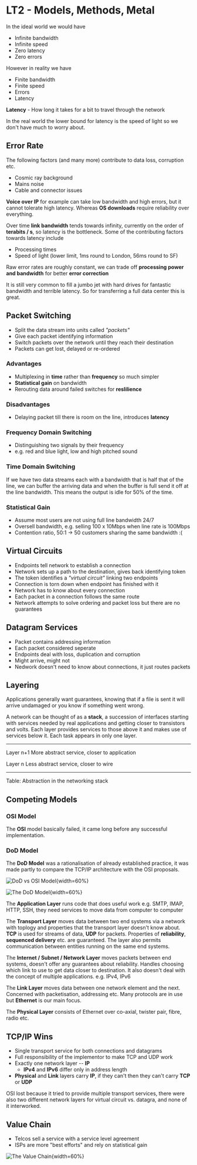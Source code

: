 # LT2 - Models, Methods, Metal

In the ideal world we would have

- Infinite bandwidth
- Infinite speed
- Zero latency
- Zero errors

However in reality we have

- Finite bandwidth
- Finite speed
- Errors
- Latency

**Latency** - How long it takes for a bit to travel through the network

In the real world the lower bound for latency is the speed of light so we don't have much to worry about.

## Error Rate
The following factors (and many more) contribute to data loss, corruption etc.

- Cosmic ray background
- Mains noise
- Cable and connector issues

**Voice over IP** for example can take low bandwidth and high errors, but it cannot tolerate high latency. Whereas **OS downloads** require reliability over everything.

Over time **link bandwidth** tends towards infinity, currently on the order of **terabits / s**, so latency is the bottleneck. Some of the contributing factors towards latency include

- Processing times
- Speed of light (lower limit, 1ms round to London, 56ms round to SF)

Raw error rates are roughly constant, we can trade off **processing power and bandwidth** for better **error correction**

It is still very common to fill a jumbo jet with hard drives for fantastic bandwidth and terrible latency. So for transferring a full data center this is great.

## Packet Switching
- Split the data stream into units called *"packets"*
- Give each packet identifying information
- Switch packets over the network until they reach their destination
- Packets can get lost, delayed or re-ordered

### Advantages
- Multiplexing in **time** rather than **frequency** so much simpler
- **Statistical gain** on bandwidth
- Rerouting data around failed switches for **reslilience**

### Disadvantages
- Delaying packet till there is room on the line, introduces **latency**

### Frequency Domain Switching
- Distinguishing two signals by their frequency
- e.g. red and blue light, low and high pitched sound

### Time Domain Switching
If we have two data streams each with a bandwidth that is half that of the line, we can buffer the arriving data and when the buffer is full send it off at the line bandwidth. This means the output is idle for 50% of the time.

### Statistical Gain
- Assume most users are not using full line bandwidth 24/7
- Oversell bandwidth, e.g. selling 100 x 10Mbps when line rate is 100Mbps
- Contention ratio, 50:1 -> 50 customers sharing the same bandwidth :(

## Virtual Circuits
- Endpoints tell network to establish a connection
- Network sets up a path to the destination, gives back identifying token
- The token identifies a *"virtual circuit"* linking two endpoints
- Connection is torn down when endpoint has finished with it
- Network has to know about every connection
- Each packet in a connection follows the same route
- Network attempts to solve ordering and packet loss but there are no guarantees

## Datagram Services
- Packet contains addressing information
- Each packet considered seperate
- Endpoints deal with loss, duplication and corruption
- Might arrive, might not
- Nedwork doesn't need to know about connections, it just routes packets

## Layering
Applications generally want guarantees, knowing that if a file is sent it will arrive undamaged or you know if something went wrong.

A network can be thought of as a **stack**, a succession of interfaces starting with services needed by real applications and getting closer to transistors and volts. Each layer provides services to those above it and makes use of services below it. Each task appears in only one layer.

-----------   --------------------------------------------
 Layer n+1    More abstract service, closer to application

 Layer n      Less abstract service, closer to wire
-----------   --------------------------------------------

Table: Abstraction in the networking stack

## Competing Models
### OSI Model
The **OSI** model basically failed, it came long before any successful implementation.

### DoD Model
The **DoD Model** was a rationalisation of already established practice, it was made partly to compare the TCP/IP architecture with the OSI proposals.

![DoD vs OSI Model](./networks/image/dod-v-osi.jpg){width=60%}

![The DoD Model](./networks/image/dodmodel.png){width=60%}

The **Application Layer** runs code that does useful work e.g. SMTP, IMAP, HTTP, SSH, they need services to move data from computer to computer

The **Transport Layer** moves data between two end systems via a network with toplogy and properties that the transport layer doesn't know about. **TCP** is used for streams of data, **UDP** for packets. Properties of **reliability**, **sequenced delivery** etc. are guaranteed. The layer also permits communication between entities running on the same end systems.

The **Internet / Subnet / Network Layer** moves packets between end systems, doesn't offer any guarantees about reliability. Handles choosing which link to use to get data closer to destination. It also doesn't deal with the concept of multiple applications. e.g. IPv4, IPv6

The **Link Layer** moves data between one network element and the next. Concerned with packetisation, addressing etc. Many protocols are in use but **Ethernet** is our main focus.

The **Physical Layer** consists of Ethernet over co-axial, twister pair, fibre, radio etc.

## TCP/IP Wins
- Single transport service for both connections and datagrams
- Full responsibility of the implementor to make TCP and UDP work
- Exactly one network layer -- **IP**
    - **IPv4** and **IPv6** differ only in address length
- **Physical** and **Link** layers carry **IP**, if they can't then they can't carry **TCP** or **UDP**

OSI lost because it tried to provide multiple transport services, there were also two different network layers for virtual circuit vs. datagra, and none of it interworked.

## Value Chain
- Telcos sell a service with a service level agreement
- ISPs are more "best efforts" and rely on statistical gain

![The Value Chain](./networks/image/valuechain.png){width=60%}







